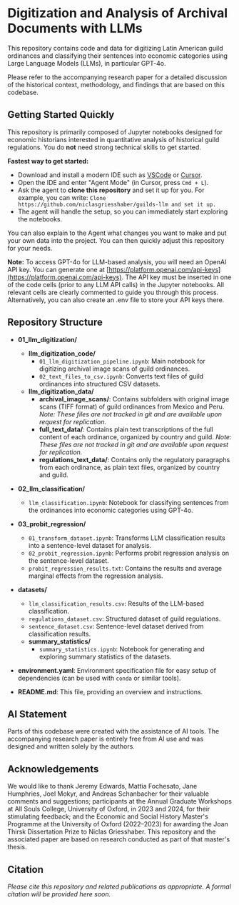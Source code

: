 # Digitization and Analysis of Archival Documents with LLMs

This repository contains code and data for digitizing Latin American guild ordinances and classifying their sentences into economic categories using Large Language Models (LLMs), in particular GPT-4o.

Please refer to the accompanying research paper for a detailed discussion of the historical context, methodology, and findings that are based on this codebase.

## Getting Started Quickly

This repository is primarily composed of Jupyter notebooks designed for economic historians interested in quantitative analysis of historical guild regulations. You do **not** need strong technical skills to get started.

**Fastest way to get started:**
- Download and install a modern IDE such as [VSCode](https://code.visualstudio.com) or [Cursor](https://cursor.com/en).
- Open the IDE and enter "Agent Mode" (in Cursor, press `Cmd + L`).
- Ask the agent to **clone this repository** and set it up for you. For example, you can write: `Clone https://github.com/niclasgriesshaber/guilds-llm and set it up.`
- The agent will handle the setup, so you can immediately start exploring the notebooks.

You can also explain to the Agent what changes you want to make and put your own data into the project. You can then quickly adjust this repository for your needs.

**Note:** To access GPT-4o for LLM-based analysis, you will need an OpenAI API key. You can generate one at [https://platform.openai.com/api-keys](https://platform.openai.com/api-keys). The API key must be inserted in one of the code cells (prior to any LLM API calls) in the Jupyter notebooks. All relevant cells are clearly commented to guide you through this process. Alternatively, you can also create an .env file to store your API keys there.

## Repository Structure

- **01_llm_digitization/**
  - **llm_digitization_code/**
    - `01_llm_digitization_pipeline.ipynb`: Main notebook for digitizing archival image scans of guild ordinances.
    - `02_text_files_to_csv.ipynb`: Converts text files of guild ordinances into structured CSV datasets.
  - **llm_digitization_data/**
    - **archival_image_scans/**: Contains subfolders with original image scans (TIFF format) of guild ordinances from Mexico and Peru. *Note: These files are not tracked in git and are available upon request for replication.*
    - **full_text_data/**: Contains plain text transcriptions of the full content of each ordinance, organized by country and guild. *Note: These files are not tracked in git and are available upon request for replication.*
    - **regulations_text_data/**: Contains only the regulatory paragraphs from each ordinance, as plain text files, organized by country and guild.

- **02_llm_classification/**
  - `llm_classification.ipynb`: Notebook for classifying sentences from the ordinances into economic categories using GPT-4o.

- **03_probit_regression/**
  - `01_transform_dataset.ipynb`: Transforms LLM classification results into a sentence-level dataset for analysis.
  - `02_probit_regression.ipynb`: Performs probit regression analysis on the sentence-level dataset.
  - `probit_regression_results.txt`: Contains the results and average marginal effects from the regression analysis.

- **datasets/**
  - `llm_classification_results.csv`: Results of the LLM-based classification.
  - `regulations_dataset.csv`: Structured dataset of guild regulations.
  - `sentence_dataset.csv`: Sentence-level dataset derived from classification results.
  - **summary_statistics/**
    - `summary_statistics.ipynb`: Notebook for generating and exploring summary statistics of the datasets.

- **environment.yaml**: Environment specification file for easy setup of dependencies (can be used with `conda` or similar tools).
- **README.md**: This file, providing an overview and instructions.

## AI Statement

Parts of this codebase were created with the assistance of AI tools. The accompanying research paper is entirely free from AI use and was designed and written solely by the authors.

## Acknowledgements

We would like to thank Jeremy Edwards, Mattia Fochesato, Jane Humphries, Joel Mokyr, and Andreas Schanbacher for their valuable comments and suggestions; participants at the Annual Graduate Workshops at All Souls College, University of Oxford, in 2023 and 2024, for their stimulating feedback; and the Economic and Social History Master's Programme at the University of Oxford (2022–2023) for awarding the Joan Thirsk Dissertation Prize to Niclas Griesshaber. This repository and the associated paper are based on research conducted as part of that master's thesis.

## Citation

*Please cite this repository and related publications as appropriate. A formal citation will be provided here soon.*